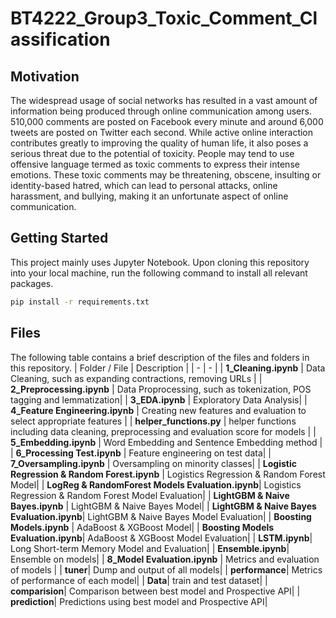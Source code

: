 # BT4222_Group3_Toxic_Comment_Classification

## Motivation
The widespread usage of social networks has resulted in a vast amount of information being produced through online communication among users. 510,000 comments are posted on Facebook every minute and around 6,000 tweets are posted on Twitter each second. While active online interaction contributes greatly to improving the quality of human life, it also poses a serious threat due to the potential of toxicity. People may tend to use offensive language termed as toxic comments to express their intense emotions. These toxic comments may be threatening, obscene, insulting or identity-based hatred, which can lead to personal attacks, online harassment, and bullying, making it an unfortunate aspect of online communication. 


## Getting Started
This project mainly uses Jupyter Notebook. Upon cloning this repository into your local machine, run the following command to install all relevant packages.
```bash
pip install -r requirements.txt
```

## Files
The following table contains a brief description of the files and folders in this repository.
| Folder / File | Description |
| - | - |
| **1_Cleaning.ipynb** | Data Cleaning, such as expanding contractions, removing URLs |
| **2_Preprocessing.ipynb** | Data Proprocessing, such as tokenization, POS tagging and lemmatization|
| **3_EDA.ipynb** | Exploratory Data Analysis|
| **4_Feature Engineering.ipynb** | Creating new features and evaluation to select appropriate features |
| **helper_functions.py** | helper functions including data cleaning, preprocessing and evaluation score for models |
| **5_Embedding.ipynb** | Word Embedding and Sentence Embedding method |
| **6_Processing Test.ipynb** | Feature engineering on test data|
| **7_Oversampling.ipynb** | Oversampling on minority classes|
| **Logistic Regression & Random Forest.ipynb** | Logistics Regression & Random Forest Model|
| **LogReg & RandomForest Models Evaluation.ipynb**| Logistics Regression & Random Forest Model Evaluation|
| **LightGBM & Naive Bayes.ipynb** | LightGBM & Naive Bayes Model|
| **LightGBM & Naive Bayes Evaluation.ipynb**| LightGBM & Naive Bayes Model Evaluation|
| **Boosting Models.ipynb** | AdaBoost & XGBoost Model|
| **Boosting Models Evaluation.ipynb**| AdaBoost & XGBoost Model Evaluation|
| **LSTM.ipynb**| Long Short-term Memory Model and Evaluation|
| **Ensemble.ipynb**| Ensemble on models|
| **8_Model Evaluation.ipynb** | Metrics and evaluation of models |
| **tuner**| Dump and output of all models|
| **performance**| Metrics of performance of each model|
| **Data**| train and test dataset|
| **comparision**| Comparison between best model and Prospective API|
| **prediction**| Predictions using best model and Prospective API|

